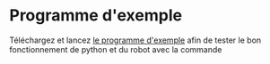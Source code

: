 # Programme d'exemple

Téléchargez et lancez [le programme d'exemple](scripts/example_move.py) afin de tester le bon fonctionnement de python et du robot avec la commande 
